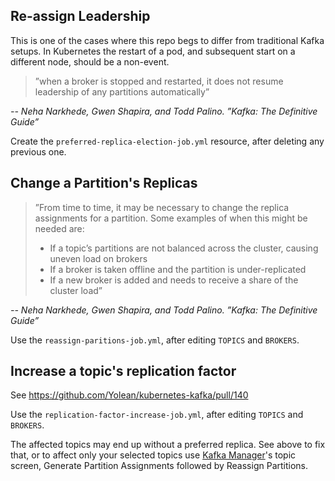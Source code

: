 
## Re-assign Leadership

This is one of the cases where this repo begs to differ from traditional Kafka setups.
In Kubernetes the restart of a pod, and subsequent start on a different node, should be a non-event.

> ”when a broker is stopped and restarted, it does not resume leadership of any partitions automatically”

_-- Neha Narkhede, Gwen Shapira, and Todd Palino. ”Kafka: The Definitive Guide”_

Create the `preferred-replica-election-job.yml` resource, after deleting any previous one.

## Change a Partition's Replicas

> ”From time to time, it may be necessary to change the replica assignments for a partition. Some examples of when this might be needed are:
>  * If a topic’s partitions are not balanced across the cluster, causing uneven load on brokers
>  * If a broker is taken offline and the partition is under-replicated
>  * If a new broker is added and needs to receive a share of the cluster load”

_-- Neha Narkhede, Gwen Shapira, and Todd Palino. ”Kafka: The Definitive Guide”_

Use the `reassign-paritions-job.yml`, after editing `TOPICS` and `BROKERS`.

## Increase a topic's replication factor

See https://github.com/Yolean/kubernetes-kafka/pull/140

Use the `replication-factor-increase-job.yml`, after editing `TOPICS` and `BROKERS`.

The affected topics may end up without a preferred replica. See above to fix that,
or to affect only your selected topics use [Kafka Manager](https://github.com/Yolean/kubernetes-kafka/pull/83)'s topic screen,
Generate Partition Assignments followed by Reassign Partitions.
